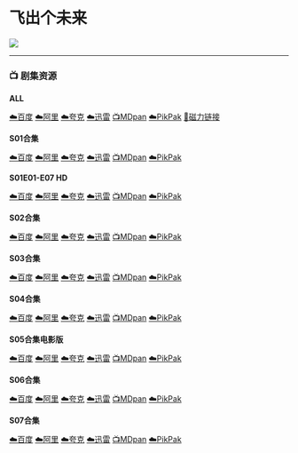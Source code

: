 # 飞出个未来

![](/image/飞出个未来.webp)

---

### 📺 剧集资源

**ALL**

[☁️百度](https://pan.baidu.com/s/1atWZ_JlrRERRrpZ5H3qckg?pwd=4nsp)  [☁️阿里](https://www.aliyundrive.com/s/koZc3c6EZYy)  [☁️夸克](https://pan.quark.cn/s/8ed1ec5247d7)  [☁️迅雷](https://pan.xunlei.com/s/VNnhLfV2NkQmvJ8HW9AECLvqA1?pwd=nvba#)  [📺MDpan](https://pan.mdsub.top/%E9%A3%9E%E5%87%BA%E4%B8%AA%E6%9C%AA%E6%9D%A5)  [☁️PikPak](https://mypikpak.com/s/VNmJJMDegPJz7uTCzry7Gndwo1) [🧲磁力链接](magnet:?xt=urn:btih:527e3a1a18085e888d41b29ffef0c668d6b651c6)

**S01合集** <Badge type="tip" text="幻翔字幕组" />

[☁️百度](https://pan.baidu.com/s/1atWZ_JlrRERRrpZ5H3qckg?pwd=4nsp)  [☁️阿里](https://www.aliyundrive.com/s/4Uoh8BmSuiF)  [☁️夸克](https://pan.quark.cn/s/8ed1ec5247d7)  [☁️迅雷](https://pan.xunlei.com/s/VNnhM4AL30F1o25d22UvK3c5A1?pwd=q5e8#)  [📺MDpan](https://pan.mdsub.top/%E9%A3%9E%E5%87%BA%E4%B8%AA%E6%9C%AA%E6%9D%A5)  [☁️PikPak](https://mypikpak.com/s/VNmJJMDegPJz7uTCzry7Gndwo1)

**S01E01-E07 HD** <Badge type="tip" text="幻翔字幕组" />

[☁️百度](https://pan.baidu.com/s/1naExysaecxabtfgL4P70rA?pwd=5wkv)  [☁️阿里](https://www.aliyundrive.com/s/CXNTqnmFSHv)  [☁️夸克](https://pan.quark.cn/s/8ed1ec5247d7)  [☁️迅雷](https://pan.xunlei.com/s/VNnhM80gmb272iAKujLTKx_vA1?pwd=gur2#)  [📺MDpan](https://pan.mdsub.top/%E9%A3%9E%E5%87%BA%E4%B8%AA%E6%9C%AA%E6%9D%A5)  [☁️PikPak](https://mypikpak.com/s/VNmJJMDegPJz7uTCzry7Gndwo1)

**S02合集** <Badge type="tip" text="幻翔字幕组" />

[☁️百度](https://pan.baidu.com/s/1atWZ_JlrRERRrpZ5H3qckg?pwd=4nsp)  [☁️阿里](https://www.aliyundrive.com/s/itNWHAGuCtE)  [☁️夸克](https://pan.quark.cn/s/8ed1ec5247d7)  [☁️迅雷](https://pan.xunlei.com/s/VNnhM0FqjbNsCAjwLQFv4hU1A1?pwd=qgz7#)  [📺MDpan](https://pan.mdsub.top/%E9%A3%9E%E5%87%BA%E4%B8%AA%E6%9C%AA%E6%9D%A5)  [☁️PikPak](https://mypikpak.com/s/VNmJJMDegPJz7uTCzry7Gndwo1)

**S03合集** <Badge type="tip" text="幻翔字幕组" />

[☁️百度](https://pan.baidu.com/s/1atWZ_JlrRERRrpZ5H3qckg?pwd=4nsp)  [☁️阿里](https://www.aliyundrive.com/s/v5tpqMHkfzn)  [☁️夸克](https://pan.quark.cn/s/8ed1ec5247d7)  [☁️迅雷](https://pan.xunlei.com/s/VNnhLy0Kig6iwEqUa6Qdhj62A1?pwd=9auq#)  [📺MDpan](https://pan.mdsub.top/%E9%A3%9E%E5%87%BA%E4%B8%AA%E6%9C%AA%E6%9D%A5)  [☁️PikPak](https://mypikpak.com/s/VNmJJMDegPJz7uTCzry7Gndwo1)

**S04合集** <Badge type="tip" text="幻翔字幕组" /> <Badge type="info" text="网友译制" />

[☁️百度](https://pan.baidu.com/s/1atWZ_JlrRERRrpZ5H3qckg?pwd=4nsp)  [☁️阿里](https://www.aliyundrive.com/s/Kb5besQ7GjV)  [☁️夸克](https://pan.quark.cn/s/8ed1ec5247d7)  [☁️迅雷](https://pan.xunlei.com/s/VNnhLttxuY2Z7ce1NeZglytBA1?pwd=vay2#)  [📺MDpan](https://pan.mdsub.top/%E9%A3%9E%E5%87%BA%E4%B8%AA%E6%9C%AA%E6%9D%A5)  [☁️PikPak](https://mypikpak.com/s/VNmJJMDegPJz7uTCzry7Gndwo1)

**S05合集电影版** <Badge type="info" text="网友译制" /> <Badge type="warning" text="一剑狂澜" />

[☁️百度](https://pan.baidu.com/s/1atWZ_JlrRERRrpZ5H3qckg?pwd=4nsp)  [☁️阿里](https://www.aliyundrive.com/s/eVHQJGL6xzE)  [☁️夸克](https://pan.quark.cn/s/8ed1ec5247d7)  [☁️迅雷](https://pan.xunlei.com/s/VNnhLqgrcC5GDDjZ8yPqp0vWA1?pwd=fsn5#)  [📺MDpan](https://pan.mdsub.top/%E9%A3%9E%E5%87%BA%E4%B8%AA%E6%9C%AA%E6%9D%A5)  [☁️PikPak](https://mypikpak.com/s/VNmJJMDegPJz7uTCzry7Gndwo1)

**S06合集** <Badge type="info" text="网友译制" />

[☁️百度](https://pan.baidu.com/s/1atWZ_JlrRERRrpZ5H3qckg?pwd=4nsp)  [☁️阿里](https://www.aliyundrive.com/s/6ztV7xn2283)  [☁️夸克](https://pan.quark.cn/s/8ed1ec5247d7)  [☁️迅雷](https://pan.xunlei.com/s/VNnhLn3Js8RQUxKQthemxmqcA1?pwd=wcbs#)  [📺MDpan](https://pan.mdsub.top/%E9%A3%9E%E5%87%BA%E4%B8%AA%E6%9C%AA%E6%9D%A5)  [☁️PikPak](https://mypikpak.com/s/VNmJJMDegPJz7uTCzry7Gndwo1)

**S07合集** <Badge type="warning" text="飞出个未来字幕组" />

[☁️百度](https://pan.baidu.com/s/1atWZ_JlrRERRrpZ5H3qckg?pwd=4nsp)  [☁️阿里](https://www.aliyundrive.com/s/yBHMxKkN55G)  [☁️夸克](https://pan.quark.cn/s/8ed1ec5247d7)  [☁️迅雷](https://pan.xunlei.com/s/VNnhLircW4p1gOsN30HXcx4KA1?pwd=zw2b#)  [📺MDpan](https://pan.mdsub.top/%E9%A3%9E%E5%87%BA%E4%B8%AA%E6%9C%AA%E6%9D%A5)  [☁️PikPak](https://mypikpak.com/s/VNmJJMDegPJz7uTCzry7Gndwo1)